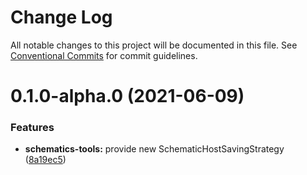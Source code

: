 # Change Log

All notable changes to this project will be documented in this file.
See [Conventional Commits](https://conventionalcommits.org) for commit guidelines.

# 0.1.0-alpha.0 (2021-06-09)


### Features

* **schematics-tools:** provide new SchematicHostSavingStrategy ([8a19ec5](https://github.com/koshevy/codegena/commit/8a19ec5afd575bed08d46b340d8aa7fb117e01c1))
